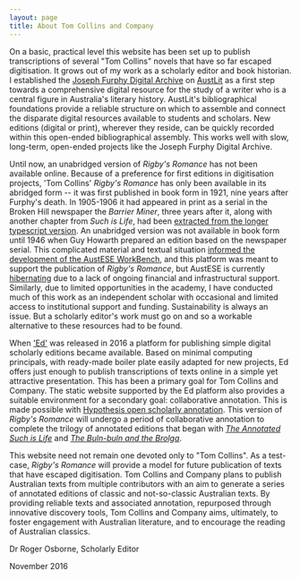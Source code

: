 ```yaml
---
layout: page
title: About Tom Collins and Company
---
```


On a basic, practical level this website has been set up to publish transcriptions of several "Tom Collins" novels that have so far escaped digitisation. It grows out of my work as a scholarly editor and book historian. I established the [Joseph Furphy Digital Archive](http://www.austlit.edu.au/furphy) on [AustLit](http://www.austlit.edu.au/) as a first step towards a comprehensive digital resource for the study of a writer who is a central figure in Australia's literary history. AustLit's bibliographical foundations provide a reliable structure on which to assemble and connect the disparate digital resources available to students and scholars. New editions (digital or print), wherever they reside, can be quickly recorded within this open-ended bibliographical assembly. This works well with slow, long-term, open-ended projects like the Joseph Furphy Digital Archive.    

Until now, an unabridged version of *Rigby's Romance* has not been available online. Because of a preference for first editions in digitisation projects, 'Tom Collins' *Rigby's Romance* has only been available in its abridged form -- it was first published in book form in 1921, nine years after Furphy's death. In 1905-1906 it had appeared in print as a serial in the Broken Hill newspaper the *Barrier Miner*, three years after it, along with another chapter from *Such is Life*, had been [extracted from the longer typescript version](http://openjournals.library.usyd.edu.au/index.php/JASAL/article/view/9848). An unabridged version was not available in book form until 1946 when Guy Howarth prepared an edition based on the newspaper serial. This complicated material and textual situation [informed the development of the AustESE WorkBench](http://dsh.oxfordjournals.org/content/early/2016/02/29/llc.fqw013), and this platform was meant to support the publication of *Rigby's Romance*, but AustESE is currently [hibernating](https://github.com/uq-eresearch/AustESE/wiki) due to a lack of ongoing financial and infrastructural support. Similarly, due to limited opportunities in the academy, I have conducted much of this work as an independent scholar with occasional and limited access to institutional support and funding. Sustainability is always an issue. But a scholarly editor's work must go on and so a workable alternative to these resources had to be found.

When ['Ed'](https://github.com/elotroalex/ed) was released in 2016 a platform for publishing simple digital scholarly editions became available. Based on minimal computing principals, with ready-made boiler plate easily adapted for new projects, Ed offers just enough to publish transcriptions of texts online in a simple yet attractive presentation. This has been a primary goal for Tom Collins and Company. The static website supported by the Ed platform also provides a suitable environment for a secondary goal: collaborative annotation. This is made possible with [Hypothesis open scholarly annotation](https://hypothes.is/). This version of *Rigby's Romance* will undergo a period of collaborative annotation to complete the trilogy of annotated editions that began with [*The Annotated Such is Life*](http://trove.nla.gov.au/work/5733507) and [*The Buln-buln and the Brolga*](http://trove.nla.gov.au/work/5671545).

This website need not remain one devoted only to "Tom Collins". As a test-case, *Rigby's Romance* will provide a model for future publication of texts that have escaped digitisation. Tom Collins and Company plans to publish Australian texts from multiple contributors with an aim to generate a series of annotated editions of classic and not-so-classic Australian texts. By providing reliable texts and associated annotation, repurposed through innovative discovery tools, Tom Collins and Company aims, ultimately, to foster engagement with Australian literature, and to encourage the reading of Australian classics.

Dr Roger Osborne, Scholarly Editor

November 2016     






